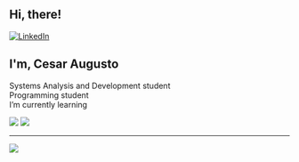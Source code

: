 ## Hi, there!

[![LinkedIn](https://img.shields.io/badge/LinkedIn-%230077B5.svg?logo=linkedin&logoColor=white)](https://linkedin.com/in/cesar-augusto/) 

## I'm, Cesar Augusto

Systems Analysis and Development student<br>Programming student<br>I’m currently learning<br>

![](https://github-readme-stats.vercel.app/api?username=cesar-augusto33&theme=tokyonight&hide_border=false&include_all_commits=false&count_private=false)
![](https://github-readme-stats.vercel.app/api/top-langs/?username=cesar-augusto33&theme=tokyonight&hide_border=false&include_all_commits=false&count_private=false&layout=compact)

---
[![](https://visitcount.itsvg.in/api?id=cesar-augusto33&icon=0&color=0)](https://visitcount.itsvg.in)

<!-- Proudly created with GPRM ( https://gprm.itsvg.in ) -->
